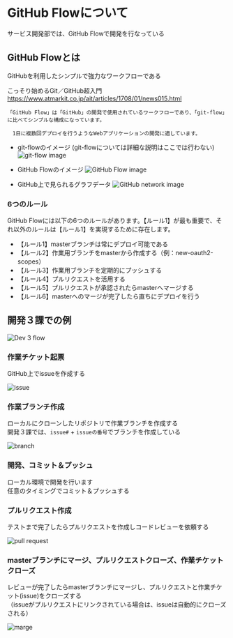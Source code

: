 # GitHub Flowについて

サービス開発部では、GitHub Flowで開発を行なっている

## GitHub Flowとは

GitHubを利用したシンプルで強力なワークフローである

こっそり始めるGit／GitHub超入門  
https://www.atmarkit.co.jp/ait/articles/1708/01/news015.html

```
「GitHub Flow」は「GitHub」の開発で使用されているワークフローであり、「git-flow」に比べてシンプルな構成になっています。

　1日に複数回デプロイを行うようなWebアプリケーションの開発に適しています。
```

<!-- git-flowのイメージ -->
- git-flowのイメージ (git-flowについては詳細な説明はここでは行わない)
![git-flow image](images/GitHubFlow/gitflow-image.jpg)

<!-- GitHub Flowのイメージ -->
- GitHub Flowのイメージ
![GitHub Flow image](images/GitHubFlow/GitHubFlow-image.jpg)

<!-- GitHubのnetworkの図 -->
- GitHub上で見られるグラフデータ
![GitHub network image](images/GitHubFlow/githubNetwork-image.png)

### 6つのルール

GitHub Flowには以下の6つのルールがあります。【ルール1】が最も重要で、それ以外のルールは【ルール1】を実現するために存在します。

- 【ルール1】masterブランチは常にデプロイ可能である
- 【ルール2】作業用ブランチをmasterから作成する（例：new-oauth2-scopes）
- 【ルール3】作業用ブランチを定期的にプッシュする
- 【ルール4】プルリクエストを活用する
- 【ルール5】プルリクエストが承認されたらmasterへマージする
- 【ルール6】masterへのマージが完了したら直ちにデプロイを行う

## 開発３課での例

<!-- 開発フローの図 -->
![Dev 3 flow](images/GitHubFlow/dev3flow.png)

### 作業チケット起票

GitHub上でissueを作成する
<!-- GitHubのissueのSS -->
![issue](images/GitHubFlow/issue.png)


### 作業ブランチ作成

ローカルにクローンしたリポジトリで作業ブランチを作成する  
開発３課では、`issue#` +  `issueの番号`でブランチを作成している
<!-- sourcetreeのTreeのSS -->
![branch](images/GitHubFlow/branch.png)

### 開発、コミット＆プッシュ
ローカル環境で開発を行います  
任意のタイミングでコミット＆プッシュする

### プルリクエスト作成
テストまで完了したらプルリクエストを作成しコードレビューを依頼する

![pull request](images/GitHubFlow/pullrequest.png)


### masterブランチにマージ、プルリクエストクローズ、作業チケットクローズ
レビューが完了したらmasterブランチにマージし、プルリクエストと作業チケット(issue)をクローズする  
（issueがプルリクエストにリンクされている場合は、issueは自動的にクローズされる）

![marge](images/GitHubFlow/marge.png)
